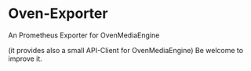 # Oven-Exporter
An Prometheus Exporter for OvenMediaEngine

(it provides also a small API-Client for OvenMediaEngine)
Be welcome to improve it.
